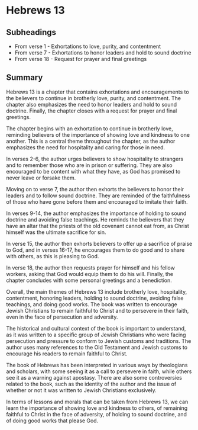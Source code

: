# Hebrews 13

## Subheadings

* From verse 1 - Exhortations to love, purity, and contentment
* From verse 7 - Exhortations to honor leaders and hold to sound doctrine
* From verse 18 - Request for prayer and final greetings

## Summary

Hebrews 13 is a chapter that contains exhortations and encouragements to the believers to continue in brotherly love, purity, and contentment. The chapter also emphasizes the need to honor leaders and hold to sound doctrine. Finally, the chapter closes with a request for prayer and final greetings.

The chapter begins with an exhortation to continue in brotherly love, reminding believers of the importance of showing love and kindness to one another. This is a central theme throughout the chapter, as the author emphasizes the need for hospitality and caring for those in need.

In verses 2-6, the author urges believers to show hospitality to strangers and to remember those who are in prison or suffering. They are also encouraged to be content with what they have, as God has promised to never leave or forsake them.

Moving on to verse 7, the author then exhorts the believers to honor their leaders and to follow sound doctrine. They are reminded of the faithfulness of those who have gone before them and encouraged to imitate their faith.

In verses 9-14, the author emphasizes the importance of holding to sound doctrine and avoiding false teachings. He reminds the believers that they have an altar that the priests of the old covenant cannot eat from, as Christ himself was the ultimate sacrifice for sin.

In verse 15, the author then exhorts believers to offer up a sacrifice of praise to God, and in verses 16-17, he encourages them to do good and to share with others, as this is pleasing to God.

In verse 18, the author then requests prayer for himself and his fellow workers, asking that God would equip them to do his will. Finally, the chapter concludes with some personal greetings and a benediction.

Overall, the main themes of Hebrews 13 include brotherly love, hospitality, contentment, honoring leaders, holding to sound doctrine, avoiding false teachings, and doing good works. The book was written to encourage Jewish Christians to remain faithful to Christ and to persevere in their faith, even in the face of persecution and adversity.

The historical and cultural context of the book is important to understand, as it was written to a specific group of Jewish Christians who were facing persecution and pressure to conform to Jewish customs and traditions. The author uses many references to the Old Testament and Jewish customs to encourage his readers to remain faithful to Christ.

The book of Hebrews has been interpreted in various ways by theologians and scholars, with some seeing it as a call to persevere in faith, while others see it as a warning against apostasy. There are also some controversies related to the book, such as the identity of the author and the issue of whether or not it was written to Jewish Christians exclusively.

In terms of lessons and morals that can be taken from Hebrews 13, we can learn the importance of showing love and kindness to others, of remaining faithful to Christ in the face of adversity, of holding to sound doctrine, and of doing good works that please God.